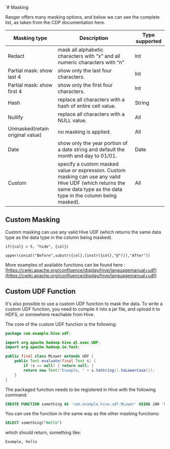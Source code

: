 `# Masking

Ranger offers many masking options, and below we can see the complete list, as taken from the CDP documentation here.

| Masking type      | Description | Type supported |
| ----------------- | ----------- |----------------|
|Redact | mask all alphabetic characters with “x” and all numeric characters with “n”| Int|
| Partial mask: show last 4   | show only the last four characters.  | Int       |
| Partial mask: show first 4  |show only the first four characters. | Int        |
| Hash |  replace all characters with a hash of entire cell value.  | String|
| Nullify|replace all characters with a NULL value.|All|
|Unmasked(retain original value)| no masking is applied.|All|
|Date|show only the year portion of a date string and default the month and day to 01/01.|Date|
|Custom|specify a custom masked value or expression. Custom masking can use any valid Hive UDF (which returns the same data type as the data type in the column being masked).|All|
## Custom Masking
Custom masking can use any valid Hive UDF (which returns the same data type as the data type in the column being masked).

```
if({col} > 5, "hide", {col})
````
```
upper(concat("Before",substr({col},(instr({col},"@"))),"After"))
```
More examples of available functions can be found here : [https://cwiki.apache.org/confluence/display/hive/languagemanual+udf](https://cwiki.apache.org/confluence/display/hive/languagemanual+udf)
## Custom UDF Function
It's also possible to use a custom UDF function to mask the data.
To write a custom UDF function, you need to compile it into a jar file, and upload it to HDFS, or somewhere reachable from Hive.

The core of the custom UDF function is the following:
```java
package com.example.hive.udf;

import org.apache.hadoop.hive.ql.exec.UDF;
import org.apache.hadoop.io.Text;

public final class MLower extends UDF {
    public Text evaluate(final Text s) {
        if (s == null) { return null; }
        return new Text("Example, " + s.toString().toLowerCase());
    }
}

```

The packaged function needs to be registered in Hive with the following command:

```sql
CREATE FUNCTION something AS 'com.example.hive.udf.MLower' USING JAR 'hdfs:///udfTest-1.0-SNAPSHOT-jar-with-dependencies.jar'
```
You can use the function in the same way as the other masking functions:
```sql
SELECT something("Hello")
```
which should return, something like:
```
Example, hello
```







